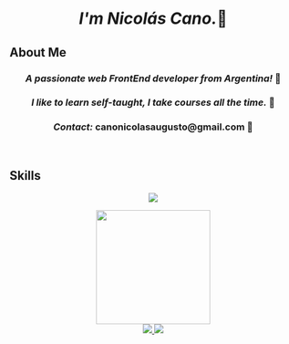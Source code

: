 <div id="header" align="center">
  <h1 align="center"><i>I'm Nicolás Cano.</i>🐺</h1>
  <h2 align="left">About Me</h2>
  <h3 align="center"><i>A passionate web FrontEnd developer from Argentina!</i> 🧉</h3>  
  <h3 align="center"><i>I like to learn self-taught, I take courses all the time.</i> 📖</h3>    
  </div>
<h3 align="center"> <i>Contact:</i> <strong>canonicolasaugusto@gmail.com</strong> 📧</h3> 
  </p>
<br>

<h2>Skills</h2>
<p align="center">
  <a href="https://skillicons.dev">
    <img src="https://skillicons.dev/icons?i=,html,css,js,react,nodejs,wordpress" />
  </a>
</p>
<div id="footer" align="center">
<img src="https://media.giphy.com/media/Dh5q0sShxgp13DwrvG/giphy.gif" width="200">
  <br>
<a href="https://www.sololearn.com/es/profile/31144864" target="_blank">
  <img src="https://img.shields.io/badge/-Sololearn-3a464b?style=for-the-badge&logo=Sololearn&logoColor=white">
</a>
<a href="https://www.freecodecamp.org/alinatros" target="_blank">
  <img src="https://img.shields.io/badge/freecodecamp-27273D?style=for-the-badge&logo=freecodecamp&logoColor=white">
</a>
